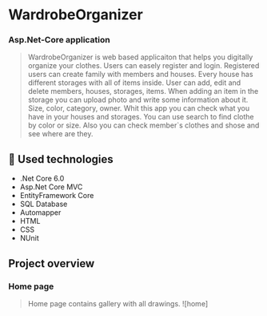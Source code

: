 # WardrobeOrganizer

### Asp.Net-Core application


> WardrobeOrganizer is web based applicaiton that helps you digitally organize your clothes.
> Users can easely register and login.
> Registered users can create family with members and houses. Every house has different storages with all of items inside.
> User can add, edit and delete members, houses, storages, items.
> When adding an item in the storage you can upload photo and write some information about it. Size, color, category, owner.
> Whit this app you can check what you have in your houses and storages.
> You can use search to find clothe by color or size.
> Also you can check member`s clothes and shose and see where are they.



## :hammer: Used technologies

* .Net Core 6.0
* Asp.Net Core MVC
* EntityFramework Core
* SQL Database
* Automapper
* HTML
* CSS
* NUnit


## Project overview

### Home page
> Home page contains gallery with all drawings.
![home]
